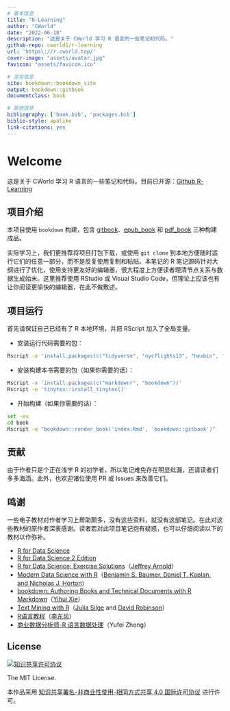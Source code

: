 ```yaml
---
# 基本信息
title: "R-Learning"
author: "CWorld"
date: "2022-06-18"
description: "这是关于 CWorld 学习 R 语言的一些笔记和代码。"
github-repo: cworld1/r-learning
url: 'https\://r.cworld.top/'
cover-image: "assets/avatar.jpg"
favicon: "assets/favicon.ico"

# 渲染信息
site: bookdown::bookdown_site
output: bookdown::gitbook
documentclass: book

# 其他信息
bibliography: ['book.bib', 'packages.bib']
biblio-style: apalike
link-citations: yes
---
```


# Welcome

这是关于 CWorld 学习 R 语言的一些笔记和代码。目前已开源：[Github R-Learning](https://github.com/cworld1/r-learning)

## 项目介绍

本项目使用 `bookdown` 构建，包含 [gitbook](https://r.cworld.top/)、[epub_book](https://r.cworld.top/R-Learning.epub) 和 [pdf_book](https://r.cworld.top/R-Learning.pdf) 三种构建成品。

实际学习上，我们更推荐将项目打包下载，或使用 `git clone` 到本地方便随时运行它们的任意一部分，而不是反复使用复制和粘贴。本笔记的 R 笔记源码针对大纲进行了优化，使用支持更友好的编辑器，很大程度上方便读者理清节点关系与数据生成始末。这里推荐使用 RStudio 或 Visual Studio Code，但理论上应该也有让你阅读更愉快的编辑器，在此不做敷述。

## 项目运行

首先请保证自己已经有了 R 本地环境，并把 RScript 加入了全局变量。

- 安装运行代码需要的包：

```sh
Rscript -e 'install.packages(c("tidyverse", "nycflights13", "hexbin", "gapminder", "Lahman", "maps", "feather", "ggrepel"))'
```

- 安装构建本书需要的包（如果你需要的话）：

```sh
Rscript -e 'install.packages(c("markdownr", "bookdown"))'
Rscript -e 'tinytex::install_tinytex()'
```

- 开始构建（如果你需要的话）：

```sh
set -ev
cd book
Rscript -e "bookdown::render_book('index.Rmd', 'bookdown::gitbook')"
```

## 贡献

由于作者只是个正在浅学 R 的初学者，所以笔记难免存在明显纰漏，还请读者们多多海涵。此外，也欢迎诸位使用 PR 或 Issues 来改善它们。

## 鸣谢

一些电子教材对作者学习上帮助颇多，没有这些资料，就没有这部笔记。在此对这些教材的原作者深表感谢。读者若对此项目笔记抱有疑惑，也可以仔细阅读以下的教材以作弥补。

- [R for Data Science](https://r4ds.had.co.nz/)
- [R for Data Science 2 Edition](https://r4ds.hadley.nz/workflow-pipes.html)
- [R for Data Science: Exercise Solutions](https://jrnold.github.io/r4ds-exercise-solutions)（[Jeffrey Arnold](https://github.com/jrnold)）
- [Modern Data Science with R](https://mdsr-book.github.io/mdsr2e/)（[Benjamin S. Baumer, Daniel T. Kaplan, and Nicholas J. Horton](https://github.com/mdsr-book/mdsr/graphs/contributors)）
- [bookdown: Authoring Books and Technical Documents with R Markdown](https://bookdown.org/yihui/bookdown/)（[Yihui Xie](https://yihui.org/)）
- [Text Mining with R](https://www.tidytextmining.com/)（[Julia Silge](http://juliasilge.com/) and [David Robinson](http://varianceexplained.org/)）
- [R语言教程](https://www.math.pku.edu.cn/teachers/lidf/docs/Rbook/html/_Rbook/index.html)（[李东风](https://www.math.pku.edu.cn/teachers/lidf/)）
- [商业数据分析师-R 语言数据处理](https://bookdown.org/zhongyufei/Data-Handling-in-R/)（Yufei Zhong）

## License

[![知识共享许可协议](https://i.creativecommons.org/l/by-nc-sa/4.0/88x31.png)](https://creativecommons.org/licenses/by-nc-sa/4.0/deed.zh)

The MIT License.

本作品采用 [知识共享署名-非商业性使用-相同方式共享 4.0 国际许可协议](http://creativecommons.org/licenses/by-nc-sa/4.0/) 进行许可。
